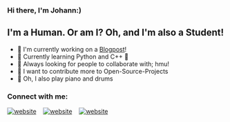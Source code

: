 ### Hi there, I'm Johann:)

## I'm a Human. Or am I? Oh, and I'm also a Student!

- 🔗 I'm currently working on a [Blogpost](https://medium.com/@johann-klf)!
- 🌱 Currently learning Python and C++ 🌙
- 🎯 Always looking for people to collaborate with; hmu!
- 📌 I want to contribute more to Open-Source-Projects
- 🎼 Oh, I also play piano and drums

### Connect with me:

[![website](https://user-images.githubusercontent.com/85245989/194774220-2694c20d-44a1-4633-8d0e-07f84a9747e6.svg)](https://twitter.com/r7ved)
&nbsp;&nbsp;
[![website](https://user-images.githubusercontent.com/85245989/194774302-32f653d5-d415-4f03-95dd-3fc6bb4fa602.svg)](https://www.linkedin.com/in/johann-kleindopf-408993241)
&nbsp;&nbsp;
[![website](https://user-images.githubusercontent.com/85245989/194774333-4ea15e2f-ec4a-4c30-bc45-54465be8cc66.svg)](https://www.instagram.com/johann.klf)
